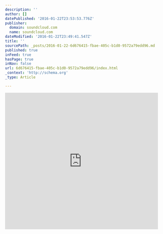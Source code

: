 ```yaml
---
description: ''
author: []
datePublished: '2016-01-22T23:53:53.776Z'
publisher:
  domain: soundcloud.com
  name: soundcloud.com
dateModified: '2016-01-22T23:49:41.547Z'
title: ''
sourcePath: _posts/2016-01-22-6d676415-fbae-405c-b1d0-9572a79edd96.md
published: true
inFeed: true
hasPage: true
inNav: false
url: 6d676415-fbae-405c-b1d0-9572a79edd96/index.html
_context: 'http://schema.org'
_type: Article

---
```

<iframe width="100%" height="450" scrolling="no" frameborder="no" src="https://w.soundcloud.com/player/?url=https%3A//api.soundcloud.com/tracks/243308221&amp;auto_play=false&amp;hide_related=false&amp;show_comments=true&amp;show_user=true&amp;show_reposts=false&amp;visual=true" style=""></iframe>